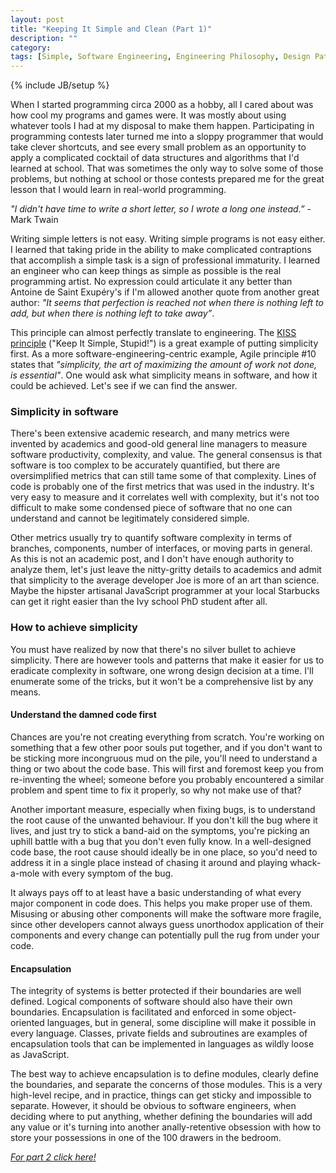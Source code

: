 ```yaml
---
layout: post
title: "Keeping It Simple and Clean (Part 1)"
description: ""
category:
tags: [Simple, Software Engineering, Engineering Philosophy, Design Patterns]
---
```

{% include JB/setup %}

When I started programming circa 2000 as a hobby, all I cared about was how cool my programs and games were. It was mostly about using whatever tools I had at my disposal to make them happen. Participating in programming contests later turned me into a sloppy programmer that would take clever shortcuts, and see every small problem as an opportunity to apply a complicated cocktail of data structures and algorithms that I'd learned at school. That was sometimes the only way to solve some of those problems, but nothing at school or those contests prepared me for the great lesson that I would learn in real-world programming.


*"I didn't have time to write a short letter, so I wrote a long one instead.”* - Mark Twain


Writing simple letters is not easy. Writing simple programs is not easy either. I learned that taking pride in the ability to make complicated contraptions that accomplish a simple task is a sign of professional immaturity. I learned an engineer who can keep things as simple as possible is the real programming artist. No expression could articulate it any better than Antoine de Saint Exupéry's if I'm allowed another quote from another great author: *"It seems that perfection is reached not when there is nothing left to add, but when there is nothing left to take away”*.

This principle can almost perfectly translate to engineering. The [KISS principle](http://en.wikipedia.org/wiki/KISS_principle) ("Keep It Simple, Stupid!") is a great example of putting simplicity first. As a more software-engineering-centric example, Agile principle #10 states that *"simplicity, the art of maximizing the amount of work not done, is essential"*. One would ask what simplicity means in software, and how it could be achieved. Let's see if we can find the answer.

### Simplicity in software

There's been extensive academic research, and many metrics were invented by academics and good-old general line managers to measure software productivity, complexity, and value. The general consensus is that software is too complex to be accurately quantified, but there are oversimplified metrics that can still tame some of that complexity. Lines of code is probably one of the first metrics that was used in the industry. It's very easy to measure and it correlates well with complexity, but it's not too difficult to make some condensed piece of software that no one can understand and cannot be legitimately considered simple.

Other metrics usually try to quantify software complexity in terms of branches, components, number of interfaces, or moving parts in general. As this is not an academic post, and I don't have enough authority to analyze them, let's just leave the nitty-gritty details to academics and admit that simplicity to the average developer Joe is more of an art than science. Maybe the hipster artisanal JavaScript programmer at your local Starbucks can get it right easier than the Ivy school PhD student after all.

### How to achieve simplicity

You must have realized by now that there's no silver bullet to achieve simplicity. There are however tools and patterns that make it easier for us to eradicate complexity in software, one wrong design decision at a time. I'll enumerate some of the tricks, but it won't be a comprehensive list by any means.

#### Understand the damned code first

Chances are you're not creating everything from scratch. You're working on something that a few other poor souls put together, and if you don't want to be sticking more incongruous mud on the pile, you'll need to understand a thing or two about the code base. This will first and foremost keep you from re-inventing the wheel; someone before you probably encountered a similar problem and spent time to fix it properly, so why not make use of that?

Another important measure, especially when fixing bugs, is to understand the root cause of the unwanted behaviour. If you don't kill the bug where it lives, and just try to stick a band-aid on the symptoms, you're picking an uphill battle with a bug that you don't even fully know. In a well-designed code base, the root cause should ideally be in one place, so you'd need to address it in a single place instead of chasing it around and playing whack-a-mole with every symptom of the bug.

It always pays off to at least have a basic understanding of what every major component in code does. This helps you make proper use of them. Misusing or abusing other components will make the software more fragile, since other developers cannot always guess unorthodox application of their components and every change can potentially pull the rug from under your code.

#### Encapsulation

The integrity of systems is better protected if their boundaries are well defined. Logical components of software should also have their own boundaries. Encapsulation is facilitated and enforced in some object-oriented languages, but in general, some discipline will make it possible in every language. Classes, private fields and subroutines are examples of encapsulation tools that can be implemented in languages as wildly loose as JavaScript.

The best way to achieve encapsulation is to define modules, clearly define the boundaries, and separate the concerns of those modules. This is a very high-level recipe, and in practice, things can get sticky and impossible to separate. However, it should be obvious to software engineers, when deciding where to put anything, whether defining the boundaries will add any value or it's turning into another anally-retentive obsession with how to store your possessions in one of the 100 drawers in the bedroom.


*[For part 2 click here!](/blog/2015/06/28/keeping-it-simple-2)*